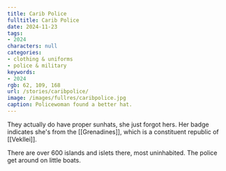 ```yaml
---
title: Carib Police
fulltitle: Carib Police
date: 2024-11-23
tags:
- 2024
characters: null
categories:
- clothing & uniforms
- police & military
keywords:
- 2024
rgb: 62, 109, 168
url: /stories/caribpolice/
image: /images/fullres/caribpolice.jpg
caption: Policewoman found a better hat.
---
```

They actually do have proper sunhats, she just forgot hers. Her badge indicates she's from the [[Grenadines]], which is a constituent republic of [[Vekllei]].

There are over 600 islands and islets there, most uninhabited. The police get around on little boats.